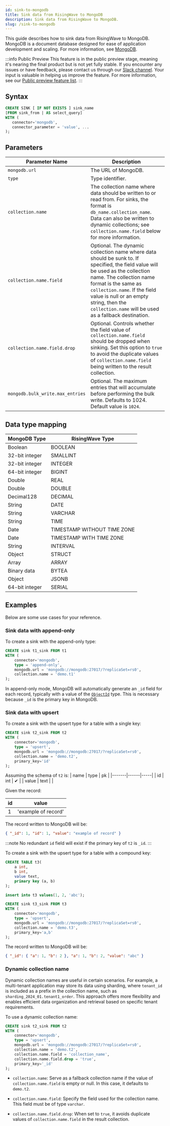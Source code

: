 ```yaml
---
id: sink-to-mongodb
title: Sink data from RisingWave to MongoDB
description: Sink data from RisingWave to MongoDB.
slug: /sink-to-mongodb
---
```

<head>
  <link rel="canonical" href="https://docs.risingwave.com/docs/current/sink-to-mongodb/" />
</head>

This guide describes how to sink data from RisingWave to MongoDB. MongoDB is a document database designed for ease of application development and scaling. For more information, see [MongoDB](https://www.mongodb.com/).

:::info Public Preview
This feature is in the public preview stage, meaning it's nearing the final product but is not yet fully stable. If you encounter any issues or have feedback, please contact us through our [Slack channel](https://www.risingwave.com/slack). Your input is valuable in helping us improve the feature. For more information, see our [Public preview feature list](/product-lifecycle/#features-in-the-public-preview-stage).
:::

## Syntax

```sql
CREATE SINK [ IF NOT EXISTS ] sink_name
[FROM sink_from | AS select_query]
WITH (
   connector='mongodb',
   connector_parameter = 'value', ...
);
```

## Parameters

| **Parameter Name**              | **Description**    |
|--------------------------------|------------------|
| `mongodb.url`                   | The URL of MongoDB.  |
| `type`                        | Type identifier.  |
| `collection.name`               | The collection name where data should be written to or read from. For sinks, the format is `db_name.collection_name`. Data can also be written to dynamic collections; see `collection.name.field` below for more information.   |
| `collection.name.field`         | Optional. The dynamic collection name where data should be sunk to. If specified, the field value will be used as the collection name. The collection name format is the same as `collection.name`. If the field value is null or an empty string, then the `collection.name` will be used as a fallback destination.        |
| `collection.name.field.drop`    | Optional. Controls whether the field value of `collection.name.field` should be dropped when sinking. Set this option to `true` to avoid the duplicate values of `collection.name.field` being written to the result collection.  |
| `mongodb.bulk_write.max_entries` | Optional. The maximum entries that will accumulate before performing the bulk write. Defaults to 1024. Default value is `1024`.  |

## Data type mapping

| **MongoDB Type**      | **RisingWave Type**           |
|-----------------------|-------------------------------|
| Boolean               | BOOLEAN                       |
| 32-bit integer        | SMALLINT                      |
| 32-bit integer        | INTEGER                       |
| 64-bit integer        | BIGINT                        |
| Double                | REAL                          |
| Double                | DOUBLE                        |
| Decimal128            | DECIMAL                       |
| String                | DATE                          |
| String                | VARCHAR                       |
| String                | TIME                          |
| Date                  | TIMESTAMP WITHOUT TIME ZONE   |
| Date                  | TIMESTAMP WITH TIME ZONE      |
| String                | INTERVAL                       |
| Object                | STRUCT                        |
| Array                 | ARRAY                         |
| Binary data           | BYTEA                         |
| Object                | JSONB                         |
| 64-bit integer        | SERIAL                        |

## Examples

Below are some use cases for your reference.

### Sink data with append-only

To create a sink with the append-only type:

```sql
CREATE sink t1_sink FROM t1
WITH (
    connector='mongodb',
    type = 'append-only',
    mongodb.url = 'mongodb://mongodb:27017/?replicaSet=rs0',
    collection.name = 'demo.t1'
);
```

In append-only mode, MongoDB will automatically generate an `_id` field for each record, typically with a value of the [`ObjectId`](https://www.mongodb.com/docs/manual/reference/method/ObjectId/) type. This is necessary because `_id` is the primary key in MongoDB.

### Sink data with upsert

To create a sink with the upsert type for a table with a single key:

```sql title="single key"
CREATE sink t2_sink FROM t2
WITH (
    connector='mongodb',
    type = 'upsert',
    mongodb.url = 'mongodb://mongodb:27017/?replicaSet=rs0',
    collection.name = 'demo.t2',
    primary_key='id'
);
```

Assuming the schema of `t2` is:
| name  | type | pk  |
|-------|------|-----|
| id    | int  | ✔   |
| value | text |     |

Given the record:

| id | value   |
|----|---------|
| 1  | 'example of record' |

The record written to MongoDB will be:

```json
{ "_id": 1, "id": 1, "value": "example of record" }
```

:::note
No redundant `id` field will exist if the primary key of `t2` is `_id`.
:::

To create a sink with the upsert type for a table with a compound key:

```sql title="compound key"
CREATE TABLE t3(
    a int,
    b int,
    value text,
    primary key (a, b)
);

insert into t3 values(1, 2, 'abc');

CREATE sink t3_sink FROM t3
WITH (
    connector='mongodb',
    type = 'upsert',
    mongodb.url = 'mongodb://mongodb:27017/?replicaSet=rs0',
    collection.name = 'demo.t3',
    primary_key='a,b'
);
```

The record written to MongoDB will be:

```json
{ "_id": { "a": 1, "b": 2 }, "a": 1, "b": 2, "value": "abc" }
```

### Dynamic collection name

Dynamic collection names are useful in certain scenarios. For example, a multi-tenant application may store its data using sharding, where `tenant_id` is included as a prefix in the collection name, such as `sharding_2024_01.tenant1_order`. This approach offers more flexibility and enables efficient data organization and retrieval based on specific tenant requirements.

To use a dynamic collection name:

```sql
CREATE sink t2_sink FROM t2
WITH (
    connector='mongodb',
    type = 'upsert',
    mongodb.url = 'mongodb://mongodb:27017/?replicaSet=rs0',
    collection.name = 'demo.t2',
    collection.name.field = 'collection_name',
    collection.name.field.drop = 'true',
    primary_key='_id'
);
```

- `collection.name`: Serve as a fallback collection name if the value of `collection.name.field` is empty or null. In this case, it defaults to `demo.t2`.

- `collection.name.field`: Specify the field used for the collection name. This field must be of type `varchar`.

- `collection.name.field.drop`: When set to `true`, it avoids duplicate values of `collection.name.field` in the result collection.
